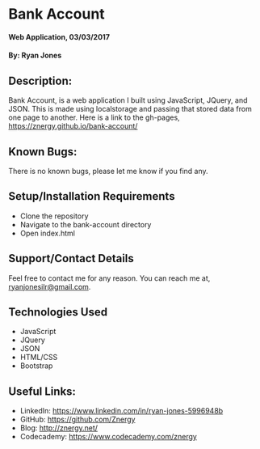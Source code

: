 # Bank Account

#### Web Application, 03/03/2017
#### By: Ryan Jones

## Description:
Bank Account, is a web application I built using JavaScript, JQuery, and JSON. This is made using localstorage and passing that stored data from one page to another. Here is a link to the gh-pages, https://znergy.github.io/bank-account/

## Known Bugs:
There is no known bugs, please let me know if you find any.

## Setup/Installation Requirements
* Clone the repository
* Navigate to the bank-account directory
* Open index.html

## Support/Contact Details
Feel free to contact me for any reason. You can reach me at, ryanjonesilr@gmail.com.

## Technologies Used
* JavaScript
* JQuery
* JSON
* HTML/CSS
* Bootstrap

## Useful Links:
* LinkedIn: https://www.linkedin.com/in/ryan-jones-5996948b
* GitHub: https://github.com/Znergy
* Blog: http://znergy.net/
* Codecademy: https://www.codecademy.com/znergy
